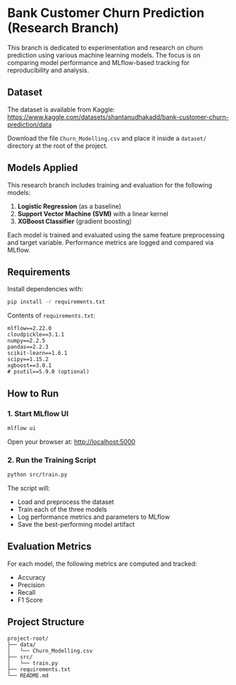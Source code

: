 # Bank Customer Churn Prediction (Research Branch)

This branch is dedicated to experimentation and research on churn prediction using various machine learning models. The focus is on comparing model performance and MLflow-based tracking for reproducibility and analysis.

## Dataset

The dataset is available from Kaggle:  
https://www.kaggle.com/datasets/shantanudhakadd/bank-customer-churn-prediction/data

Download the file `Churn_Modelling.csv` and place it inside a `dataset/` directory at the root of the project.

## Models Applied

This research branch includes training and evaluation for the following models:

1. **Logistic Regression** (as a baseline)
2. **Support Vector Machine (SVM)** with a linear kernel
3. **XGBoost Classifier** (gradient boosting)

Each model is trained and evaluated using the same feature preprocessing and target variable. Performance metrics are logged and compared via MLflow.

## Requirements

Install dependencies with:

```bash
pip install -r requirements.txt
```

Contents of `requirements.txt`:

```
mlflow==2.22.0
cloudpickle==3.1.1
numpy==2.2.5
pandas==2.2.3
scikit-learn==1.6.1
scipy==1.15.2
xgboost==3.0.1
# psutil==5.9.0 (optional)
```

## How to Run

### 1. Start MLflow UI

```bash
mlflow ui
```

Open your browser at:
[http://localhost:5000](http://localhost:5000)

### 2. Run the Training Script

```bash
python src/train.py
```

The script will:

* Load and preprocess the dataset
* Train each of the three models
* Log performance metrics and parameters to MLflow
* Save the best-performing model artifact

## Evaluation Metrics

For each model, the following metrics are computed and tracked:

* Accuracy
* Precision
* Recall
* F1 Score

## Project Structure

```
project-root/
├── data/
│   └── Churn_Modelling.csv
├── src/
│   └── train.py
├── requirements.txt
└── README.md
```
